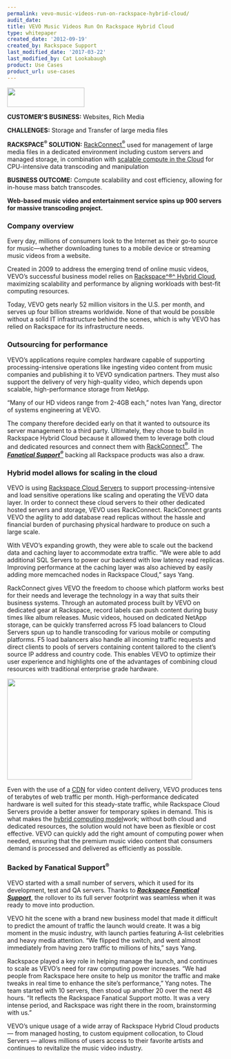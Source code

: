 ```yaml
---
permalink: vevo-music-videos-run-on-rackspace-hybrid-cloud/
audit_date:
title: VEVO Music Videos Run On Rackspace Hybrid Cloud
type: whitepaper
created_date: '2012-09-19'
created_by: Rackspace Support
last_modified_date: '2017-03-22'
last_modified_by: Cat Lookabaugh
product: Use Cases
product_url: use-cases
---
```


<a href="http://www.vevo.com/">
   <img src="{% asset_path use-cases/vevo-music-videos-run-on-rackspace-hybrid-cloud/vevo-logo.png %}" width="179" height="45" />
</a>

**CUSTOMER'S BUSINESS:** Websites, Rich Media

**CHALLENGES:** Storage and Transfer of large media files

**RACKSPACE<sup>&reg;</sup> SOLUTION:** [RackConnect<sup>&reg;</sup>](http://www.rackspace.com/hosting_solutions/hybrid_hosting/)
used for management of large media files in a dedicated environment
including custom servers and managed storage, in combination with
[scalable compute in the
Cloud](http://www.rackspace.com/cloud/cloud_hosting_products/servers/)
for CPU-intensive data transcoding and manipulation

**BUSINESS OUTCOME:** Compute scalability and cost efficiency, allowing
for in-house mass batch transcodes.

**Web-based music video and entertainment service spins up 900 servers for
massive transcoding project.**

### Company overview

Every day, millions of consumers look to the Internet as their go-to
source for music—whether downloading tunes to a mobile device or
streaming music videos from a website.

Created in 2009 to address the emerging trend of online music videos,
VEVO’s successful business model relies on [Rackspace^®^ Hybrid
Cloud](http://www.rackspace.com/cloud/hybrid/), maximizing scalability
and performance by aligning workloads with best-fit computing
resources.

Today, VEVO gets nearly 52 million visitors in the U.S. per month, and
serves up four billion streams worldwide. None of that would be possible
without a solid IT infrastructure behind the scenes, which is why VEVO
has relied on Rackspace for its infrastructure needs.

### Outsourcing for performance

VEVO’s applications require complex hardware capable of supporting
processing-intensive operations like ingesting video content from music
companies and publishing it to VEVO syndication partners. They must also
support the delivery of very high-quality video, which depends upon
scalable, high-performance storage from NetApp.

“Many of our HD videos range from 2-4GB each,” notes Ivan Yang, director
of systems engineering at VEVO.

The company therefore decided early on that it wanted to outsource its
server management to a third party. Ultimately, they chose to build in
Rackspace Hybrid Cloud because it allowed them to leverage both cloud
and dedicated resources and connect them with
[RackConnect<sup>&reg;</sup>](http://www.rackspace.com/cloud/hybrid/dedicated_cloud/rackconnect/).
The [***Fanatical
Support<sup>&reg;</sup>***](http://www.rackspace.com/whyrackspace/support/)
backing all Rackspace products was also a draw.

### Hybrid model allows for scaling in the cloud

VEVO is using [Rackspace Cloud
Servers](http://www.rackspace.com/cloud/servers/) to support
processing-intensive and load sensitive operations like scaling and
operating the VEVO data layer. In order to connect these cloud servers
to their other dedicated hosted servers and storage, VEVO uses
RackConnect. RackConnect grants VEVO the agility to add database read
replicas without the hassle and financial burden of purchasing physical
hardware to produce on such a large scale.

With VEVO’s expanding growth, they were able to scale out the backend
data and caching layer to accommodate extra traffic. “We were able to
add additional SQL Servers to power our backend with low latency read
replicas. Improving performance at the caching layer was also achieved
by easily adding more memcached nodes in Rackspace Cloud,” says Yang.

RackConnect gives VEVO the freedom to choose which platform works best
for their needs and leverage the technology in a way that suits their
business systems. Through an automated process built by VEVO on
dedicated gear at Rackspace, record labels can push content during busy
times like album releases. Music videos, housed on dedicated NetApp
storage, can be quickly transferred across F5 load balancers to Cloud
Servers spun up to handle transcoding for various mobile or computing
platforms. F5 load balancers also handle all incoming traffic requests
and direct clients to pools of servers containing content tailored to
the client’s source IP address and country code. This enables VEVO to
optimize their user experience and highlights one of the advantages of
combining cloud resources with traditional enterprise grade hardware.

<img src="{% asset_path use-cases/vevo-music-videos-run-on-rackspace-hybrid-cloud/vevo.png %}" width="429" height="234" />

Even with the use of a
[CDN](http://www.rackspace.com/cloud/files/technology/?page=cdn) for
video content delivery, VEVO produces tens of terabytes of web traffic
per month. High-performance dedicated hardware is well suited for this
steady-state traffic, while Rackspace Cloud Servers provide a better
answer for temporary spikes in demand. This is what makes the [hybrid
computing model](http://www.rackspace.com/cloud/hybrid/)work; without
both cloud and dedicated resources, the solution would not have been as
flexible or cost effective. VEVO can quickly add the right amount of
computing power when needed, ensuring that the premium music video
content that consumers demand is processed and delivered as efficiently
as possible.

### Backed by Fanatical Support<sup>&reg;</sup>

VEVO started with a small number of servers, which it used for its
development, test and QA servers. Thanks to [***Rackspace Fanatical
Support***](http://www.rackspace.com/whyrackspace/support/), the rollover
to its full server footprint was seamless when it was ready to move into
production.

VEVO hit the scene with a brand new business model that made it
difficult to predict the amount of traffic the launch would create. It
was a big moment in the music industry, with launch parties featuring
A-list celebrities and heavy media attention. “We flipped the switch,
and went almost immediately from having zero traffic to millions of
hits,” says Yang.

Rackspace played a key role in helping manage the launch, and continues
to scale as VEVO’s need for raw computing power increases. “We had
people from Rackspace here onsite to help us monitor the traffic and
make tweaks in real time to enhance the site’s performance,” Yang notes.
The team started with 10 servers, then stood up another 20 over the next
48 hours. “It reflects the Rackspace Fanatical Support motto. It was a
very intense period, and Rackspace was right there in the room,
brainstorming with us.”

VEVO’s unique usage of a wide array of Rackspace Hybrid Cloud
products — from managed hosting, to custom equipment collocation, to Cloud
Servers — allows millions of users access to their favorite artists and
continues to revitalize the music video industry.
